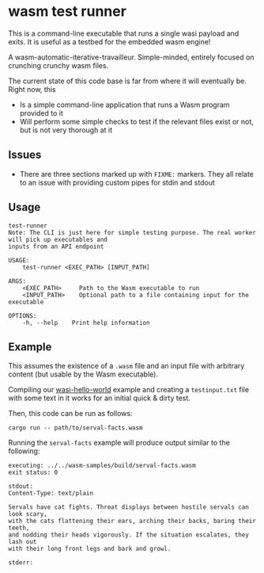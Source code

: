 # wasm test runner

This is a command-line executable that runs a single wasi payload and exits. It is useful as a testbed for the embedded wasm engine!

A wasm-automatic-iterative-travailleur. Simple-minded, entirely focused on crunching crunchy wasm files.

The current state of this code base is far from where it will eventually be. Right now, this

* Is a simple command-line application that runs a Wasm program provided to it
* Will perform some simple checks to test if the relevant files exist or not, but is not very thorough at it
## Issues

* There are three sections marked up with `FIXME:` markers. They all relate to an issue with providing custom pipes for stdin and stdout

## Usage

```text
test-runner
Note: The CLI is just here for simple testing purpose. The real worker will pick up executables and
inputs from an API endpoint

USAGE:
    test-runner <EXEC_PATH> [INPUT_PATH]

ARGS:
    <EXEC_PATH>     Path to the Wasm executable to run
    <INPUT_PATH>    Optional path to a file containing input for the executable

OPTIONS:
    -h, --help    Print help information
```

## Example

This assumes the existence of a `.wasm` file and an input file with arbitrary content (but usable by the Wasm executable).

Compiling our [wasi-hello-world](https://github.com/serval/wasm-samples/tree/main/wasi-hello-world) example and creating a `testinput.txt` file with some text in it works for an initial quick & dirty test.

Then, this code can be run as follows:

```
cargo run -- path/to/serval-facts.wasm
```

Running the `serval-facts` example will produce output similar to the following:
```
executing: ../../wasm-samples/build/serval-facts.wasm
exit status: 0

stdout:
Content-Type: text/plain

Servals have cat fights. Threat displays between hostile servals can look scary,
with the cats flattening their ears, arching their backs, baring their teeth,
and nodding their heads vigorously. If the situation escalates, they lash out
with their long front legs and bark and growl.

stderr:
```
